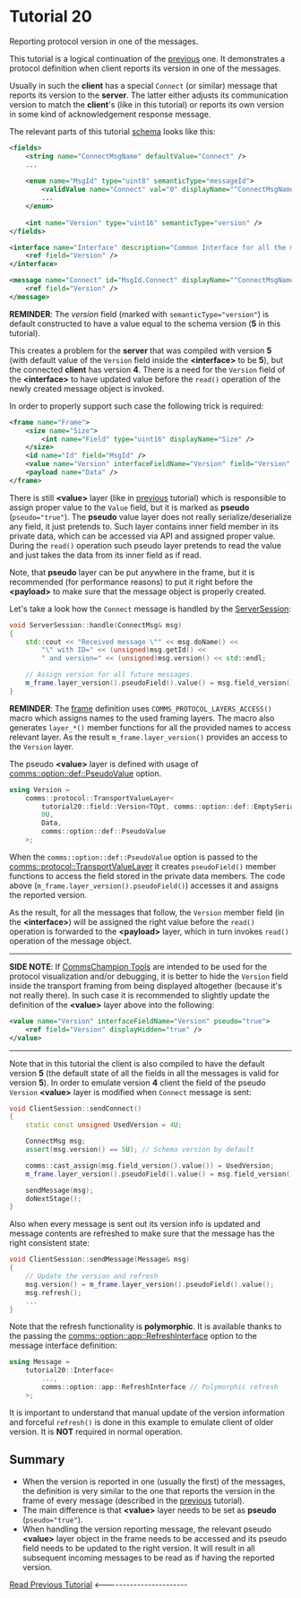 # Tutorial 20
Reporting protocol version in one of the messages.

This tutorial is a logical continuation of the [previous](../tutorial19) one. It demonstrates 
a protocol definition when client reports its version in one of the messages. 

Usually in such the **client** has a special `Connect` (or similar) message that reports
its version to the **server**. The latter either adjusts its communication version to match 
the **client**'s (like in this tutorial) or reports its own version in some kind of 
acknowledgement response message.

The relevant parts of this tutorial [schema](dsl/schema.xml) looks like this:
```xml
<fields>
    <string name="ConnectMsgName" defaultValue="Connect" />
    ...
        
    <enum name="MsgId" type="uint8" semanticType="messageId">
        <validValue name="Connect" val="0" displayName="^ConnectMsgName" />
        ...
    </enum>
    
    <int name="Version" type="uint16" semanticType="version" />
</fields>

<interface name="Interface" description="Common Interface for all the messages.">
    <ref field="Version" />
</interface>  

<message name="Connect" id="MsgId.Connect" displayName="^ConnectMsgName" sender="client">
    <ref field="Version" />
</message> 
```
**REMINDER**: The _version_ field (marked with `semanticType="version"`) is default constructed to have
a value equal to the schema version (**5** in this tutorial).

This creates a problem for the **server** that was compiled with version **5** (with default value of 
the `Version` field inside the **&lt;interface&gt;** to be **5**), but the connected **client** 
has version **4**. There is a need for the `Version` field of the **&lt;interface&gt;** to have updated
value before the `read()` operation of the newly created message object is invoked.

In order to properly support such case the following trick is required:
```xml
<frame name="Frame">
    <size name="Size">
        <int name="Field" type="uint16" displayName="Size" />
    </size>
    <id name="Id" field="MsgId" />
    <value name="Version" interfaceFieldName="Version" field="Version" pseudo="true" />
    <payload name="Data" />
</frame>
```
There is still **&lt;value&gt;** layer (like in [previous](../tutorial19) tutorial) 
which is responsible to assign proper value to the `Value` field, but it is marked as 
**pseudo** (`pseudo="true"`). The **pseudo** value layer does not really serialize/deserialize
any field, it just pretends to. Such layer contains inner field member in its private data, 
which can be accessed via API and assigned proper value. During the `read()` operation
such pseudo layer pretends to read the value and just takes the data from its inner field as 
if read.

Note, that **pseudo** layer can be put anywhere in the frame, but it is recommended (for
performance reasons) to put it right before the **&lt;payload&gt;** to make sure that 
the message object is properly created.

Let's take a look how the `Connect` message is handled by the [ServerSession](src/ServerSession.cpp):
```cpp
void ServerSession::handle(ConnectMsg& msg)
{
    std::cout << "Received message \"" << msg.doName() << 
        "\" with ID=" << (unsigned)msg.getId() << 
        " and version=" << (unsigned)msg.version() << std::endl;

    // Assign version for all future messages.
    m_frame.layer_version().pseudoField().value() = msg.field_version().value();
}
```
**REMINDER**: The [frame](include/tutorial20/frame/Frame.h) definition uses 
`COMMS_PROTOCOL_LAYERS_ACCESS()` macro which assigns names to the used framing layers.
The macro also generates `layer_*()` member functions for all the provided names to 
access relevant layer. As the result `m_frame.layer_version()` provides an access to the
`Version` layer.

The pseudo **&lt;value&gt;** layer is defined with usage of 
[comms::option::def::PseudoValue](https://commschamp.github.io/comms_doc/options_8h.html) option.
```cpp
using Version =
    comms::protocol::TransportValueLayer<
        tutorial20::field::Version<TOpt, comms::option::def::EmptySerialization>,
        0U,
        Data,
        comms::option::def::PseudoValue
    >;
```
When the `comms::option::def::PseudoValue` option is passed to the 
[comms::protocol::TransportValueLayer](https://commschamp.github.io/comms_doc/classcomms_1_1protocol_1_1TransportValueLayer.html)
it creates `pseudoField()` member functions to access the field stored in the private data members.
The code above (`m_frame.layer_version().pseudoField()`) accesses it and assigns the reported 
version.

As the result, for all the messages that follow, the `Version` member field 
(in the **&lt;interface&gt;**) will be assigned the right value before
the `read()` operation is forwarded to the **&lt;payload&gt;** layer, which in turn invokes `read()` operation of 
the message object. 

----

**SIDE NOTE**: If [CommsChampion Tools](https://github.com/commschamp/comms_champion/wiki/How-to-Use-CommsChampion-Tools)
are intended to be used for the protocol visualization and/or debugging, it is better to hide the `Version` field 
inside the transport framing from being displayed altogether (because it's not really there). In such case it is
recommended to slightly update the definition of the **&lt;value&gt;** layer above into the following:
```xml
<value name="Version" interfaceFieldName="Version" pseudo="true">
    <ref field="Version" displayHidden="true" />
</value>
```

---

Note that in this tutorial the client is also compiled to have the default version **5** (the default state of all the 
fields in all the messages is valid for version **5**). In order to emulate version **4** client the 
field of the pseudo `Version` **&lt;value&gt;** layer is modified when `Connect` message is sent:
```cpp
void ClientSession::sendConnect()
{
    static const unsigned UsedVersion = 4U;

    ConnectMsg msg;
    assert(msg.version() == 5U); // Schema version by default

    comms::cast_assign(msg.field_version().value()) = UsedVersion; 
    m_frame.layer_version().pseudoField().value() = msg.field_version().value();

    sendMessage(msg);
    doNextStage();
}
```
Also when every message is sent out its version info is updated and message contents are refreshed to 
make sure that the message has the right consistent state:
```cpp
void ClientSession::sendMessage(Message& msg)
{
    // Update the version and refresh
    msg.version() = m_frame.layer_version().pseudoField().value();
    msg.refresh();
    ...
}
```
Note that the refresh functionality is **polymorphic**. It is available thanks to the passing the 
[comms::option::app::RefreshInterface](https://commschamp.github.io/comms_doc/options_8h.html) 
option to the message interface definition:
```cpp
using Message = 
    tutorial20::Interface<
        ...,        
        comms::option::app::RefreshInterface // Polymorphic refresh        
    >;
```
It is important to understand that manual update of the version information and forceful `refresh()`
is done in this example to emulate client of older version. It is **NOT** required in normal
operation.

## Summary
- When the version is reported in one (usually the first) of the messages, the 
  definition is very similar to the one that reports the version in the frame of 
  every message (described in the [previous](../tutorial19) tutorial).
- The main difference is that **&lt;value&gt;** layer needs to be set as **pseudo**
  (`pseudo="true"`).
- When handling the version reporting message, the relevant pseudo **&lt;value&gt;** layer
  object in the frame needs to be accessed and its pseudo field needs to be updated to the 
  right version. It will result in all subsequent incoming messages to be read as if having 
  the reported version.

[Read Previous Tutorial](../tutorial19) &lt;-----------------------
